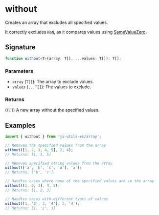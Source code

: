 # without

Creates an array that excludes all specified values.

It correctly excludes `NaN`, as it compares values using [SameValueZero](https://tc39.es/ecma262/multipage/abstract-operations.html#sec-samevaluezero).

## Signature

```typescript
function without<T>(array: T[], ...values: T[]): T[];
```

### Parameters

- `array` (`T[]`): The array to exclude values.
- `values` (`...T[]`): The values to exclude.

### Returns

(`T[]`) A new array without the specified values.

## Examples

```typescript twoslash
import { without } from 'js-utils-es/array';

// Removes the specified values from the array
without([1, 2, 3, 4, 5], 2, 4);
// Returns: [1, 3, 5]

// Removes specified string values from the array
without(['a', 'b', 'c', 'a'], 'a');
// Returns: ['b', 'c']

// Handles cases where none of the specified values are in the array
without([1, 2, 3], 4, 5);
// Returns: [1, 2, 3]

// Handles cases with different types of values
without([1, '2', 3, '4'], 2, '4');
// Returns: [1, '2', 3]
```
